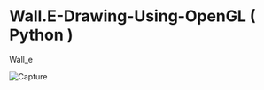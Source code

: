 # Wall.E-Drawing-Using-OpenGL ( Python )
Wall_e


![Capture](https://user-images.githubusercontent.com/48739505/178157279-c21337be-6832-421b-b444-565003fa7c71.PNG)

